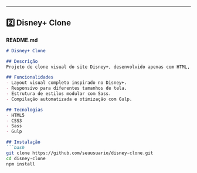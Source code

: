 
---

## 2️⃣ Disney+ Clone

**README.md**  

```markdown
# Disney+ Clone

## Descrição
Projeto de clone visual do site Disney+, desenvolvido apenas com HTML, CSS e Sass. O projeto foi compilado e automatizado com Gulp, com foco em layout, responsividade e boas práticas de organização CSS utilizando metodologias como modularização de estilos.

## Funcionalidades
- Layout visual completo inspirado no Disney+.
- Responsivo para diferentes tamanhos de tela.
- Estrutura de estilos modular com Sass.
- Compilação automatizada e otimização com Gulp.

## Tecnologias
- HTML5
- CSS3
- Sass
- Gulp

## Instalação
```bash
git clone https://github.com/seuusuario/disney-clone.git
cd disney-clone
npm install
